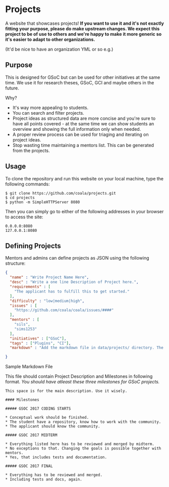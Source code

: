 # Projects

A website that showcases projects! **If you want to use it and it's not exactly
fitting your purpose, please do make upstream changes. We expect this project
to be of use to others and we're happy to make it more generic so it's easier
to adapt to other organizations.**

(It'd be nice to have an organization YML or so e.g.)

## Purpose

This is designed for GSoC but can be used for other initiatives at the same
time. We use it for research theses, GSoC, GCI and maybe others in the future.

Why?

- It's way more appealing to students.
- You can search and filter projects.
- Project ideas as structured data are more concise and you're sure to have all
  points covered - at the same time we can show students an overview and showing
  the full information only when needed.
- A proper review process can be used for triaging and iterating on project
  ideas.
- Stop wasting time maintaining a mentors list. This can be generated from the
  projects.

## Usage

To clone the repository and run this website on your local machine, type the following commands:

    $ git clone https://github.com/coala/projects.git
    $ cd projects
    $ python -m SimpleHTTPServer 8080


Then you can simply go to either of the following addresses in your browser to access the site:

    0.0.0.0:8080
    127.0.0.1:8080

## Defining Projects

Mentors and admins can define projects as JSON using the following structure:

```json
{
  "name" : "Write Project Name Here",
  "desc" : "Write a one line Description of Project here.",
  "requirements" : [
    "The applicant has to fulfill this to get started."
  ],
  "difficulty" : "low|medium|high",
  "issues" : [
    "https://github.com/coala/coala/issues/####"
  ],
  "mentors" : [
    "sils",
    "sims1253"
  ],
  "initiatives" : ["GSoC"],
  "tags" : ["Plugins", "CI"],
  "markdown" : "Add the markdown file in data/projects/ directory. The name of that .md file should come here."

}
```

Sample Markdown File

This file should contain Project Description and Milestones in following format.
_You should have atleast these three milestones for GSoC projects._

```
This space is for the main description. Use it wisely. 

#### Milestones

##### GSOC 2017 CODING STARTS

* Conceptual work should be finished.
* The student have a repository, know how to work with the community.
* The applicant should know the community.

##### GSOC 2017 MIDTERM

* Everything listed here has to be reviewed and merged by midterm.
* No exceptions to that. Changing the goals is possible together with mentors.
* Yes, that includes tests and documentation.

##### GSOC 2017 FINAL

* Everything has to be reviewed and merged.
* Including tests and docs, again.

```
